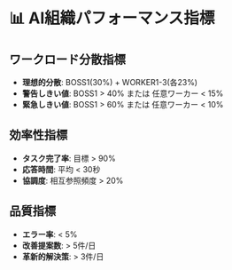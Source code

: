 # 📊 AI組織パフォーマンス指標

## ワークロード分散指標
- **理想的分散**: BOSS1(30%) + WORKER1-3(各23%)
- **警告しきい値**: BOSS1 > 40% または 任意ワーカー < 15%
- **緊急しきい値**: BOSS1 > 60% または 任意ワーカー < 10%

## 効率性指標
- **タスク完了率**: 目標 > 90%
- **応答時間**: 平均 < 30秒
- **協調度**: 相互参照頻度 > 20%

## 品質指標
- **エラー率**: < 5%
- **改善提案数**: > 5件/日
- **革新的解決策**: > 3件/日
